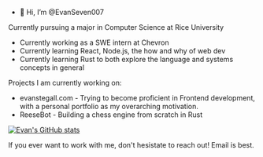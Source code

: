 - 👋 Hi, I’m @EvanSeven007

Currently pursuing a major in Computer Science at Rice University
  - Currently working as a SWE intern at Chevron
  - Currently learning React, Node.js, the how and why of web dev
  - Currently learning Rust to both explore the language and systems concepts in general

Projects I am currently working on: 
- evanstegall.com - Trying to become proficient in Frontend development, with a personal portfolio as my overarching motivation. 
- ReeseBot - Building a chess engine from scratch in Rust

[![Evan's GitHub stats](https://github-readme-stats.vercel.app/api?username=EvanSeven007)](https://github.com/anuraghazra/github-readme-stats)

If you ever want to work with me, don't hesistate to reach out! Email is best. 
<!---
EvanSeven007/EvanSeven007 is a ✨ special ✨ repository because its `README.md` (this file) appears on your GitHub profile.
You can click the Preview link to take a look at your changes.
--->
